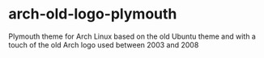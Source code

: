 # arch-old-logo-plymouth
Plymouth theme for Arch Linux based on the old Ubuntu theme and with a touch of the old Arch logo used between 2003 and 2008
